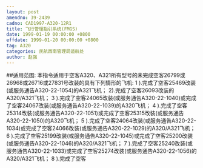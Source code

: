 ```yaml
---
layout: post
amendno: 39-2439
cadno: CAD1997-A320-12R1
title: 飞行管理指引系统(FMGS)
date: 1999-01-19 00:00:00 +0800
effdate: 1999-01-20 00:00:00 +0800
tag: A320
categories: 民航西南管理局适航处
author: 赵强
---
```


##适用范围:
本指令适用于空客A320、A321所有型号的未完成空客26799或26968或26716或27831号改装的具有下列情形的飞机:
1
).完成了空客25469改装(或服务通告A320-22-1054)的A321飞机；
2).完成了空客26093改装的A320/A321飞机；
3
).完成了空客24065改装(或服务通告A320-22-1040)或完成了空客24067改装(或服务通告A320-22-1039)的A320飞机；
4
).完成了空客25314改装(或服务通告A320-22-1051)或完成了空客25315改装(或服务通告A320-22-1050)的A320飞机；
5
).完成了空客24064改装(或服务通告A320-22-1034)或完成了空客24066改装(或服务通告A320-22-1029)的A320/A321飞机；
6
).完成了空客25199改装(或服务通告A320-22-1045)或完成了空客25200改装(或服务通告A320-22-1046)的A320/A321飞机；
7
).完成了空客25240改装(或服务通告A320-22-1033)或完成了空客25274改装(或服务通告A320-22-1056)的A320/A321飞机；
8
).完成了空客

